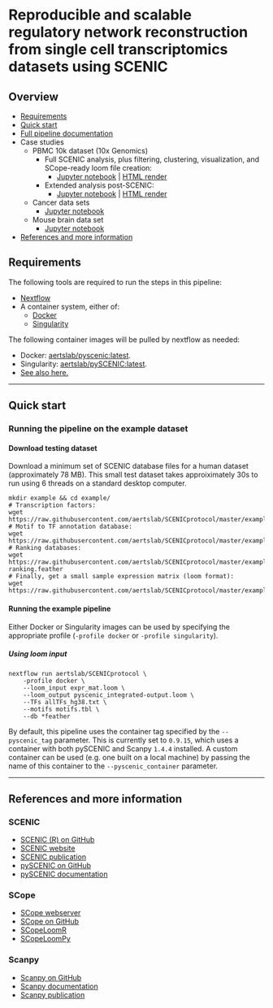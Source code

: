 # Reproducible and scalable regulatory network reconstruction from single cell transcriptomics datasets using SCENIC

## Overview

* [Requirements](#requirements)
* [Quick start](#quick-start)
* [Full pipeline documentation](docs/pipeline.md)
* Case studies
  * PBMC 10k dataset (10x Genomics)
    * Full SCENIC analysis, plus filtering, clustering, visualization, and SCope-ready loom file creation:
      * [Jupyter notebook](notebooks/PBMC10k_SCENIC-protocol-CLI.ipynb) 
        | 
        [HTML render](http://htmlpreview.github.io/?https://github.com/aertslab/SCENICprotocol/blob/master/notebooks/PBMC10k_SCENIC-protocol-CLI.html)
    * Extended analysis post-SCENIC:
      * [Jupyter notebook](notebooks/PBMC10k_downstream-analysis.ipynb)
        | 
        [HTML render](http://htmlpreview.github.io/?https://github.com/aertslab/SCENICprotocol/blob/master/notebooks/PBMC10k_downstream-analysis.html)
  * Cancer data sets
    * [Jupyter notebook](notebooks/SCENIC%20Protocol%20-%20Case%20study%20-%20Cancer%20data%20sets.ipynb)
  * Mouse brain data set
    * [Jupyter notebook](notebooks/SCENIC%20Protocol%20-%20Case%20study%20-%20Mouse%20brain%20data%20set.ipynb)
* [References and more information](#references-and-more-information)


## Requirements

The following tools are required to run the steps in this pipeline:
* [Nextflow](https://www.nextflow.io/)
* A container system, either of:
    * [Docker](https://docs.docker.com/)
    * [Singularity](https://www.sylabs.io/singularity/)

The following container images will be pulled by nextflow as needed:
* Docker: [aertslab/pyscenic:latest](https://hub.docker.com/r/aertslab/pyscenic).
* Singularity: [aertslab/pySCENIC:latest](https://www.singularity-hub.org/collections/2033).
* [See also here.](https://github.com/aertslab/pySCENIC#docker-and-singularity-images)


---
## Quick start
### Running the pipeline on the example dataset

#### Download testing dataset

Download a minimum set of SCENIC database files for a human dataset (approximately 78 MB).
This small test dataset takes approiximately 30s to run using 6 threads on a standard desktop computer.

    mkdir example && cd example/
    # Transcription factors:
    wget https://raw.githubusercontent.com/aertslab/SCENICprotocol/master/example/allTFs_hg38.txt 
    # Motif to TF annotation database:
    wget https://raw.githubusercontent.com/aertslab/SCENICprotocol/master/example/motifs.tbl
    # Ranking databases:
    wget https://raw.githubusercontent.com/aertslab/SCENICprotocol/master/example/genome-ranking.feather
    # Finally, get a small sample expression matrix (loom format):
    wget https://raw.githubusercontent.com/aertslab/SCENICprotocol/master/example/expr_mat.loom


#### Running the example pipeline

Either Docker or Singularity images can be used by specifying the appropriate profile (`-profile docker` or `-profile singularity`).

##### Using loom input

    nextflow run aertslab/SCENICprotocol \
        -profile docker \
        --loom_input expr_mat.loom \
        --loom_output pyscenic_integrated-output.loom \
        --TFs allTFs_hg38.txt \
        --motifs motifs.tbl \
        --db *feather

By default, this pipeline uses the container tag specified by the `--pyscenic_tag` parameter.
This is currently set to `0.9.15`, which uses a container with both pySCENIC and Scanpy `1.4.4` installed.
A custom container can be used (e.g. one built on a local machine) by passing the name of this container to the `--pyscenic_container` parameter.

---

## References and more information

### SCENIC
* [SCENIC (R) on GitHub](https://github.com/aertslab/SCENIC)
* [SCENIC website](http://scenic.aertslab.org/)
* [SCENIC publication](https://doi.org/10.1016/j.cell.2018.05.057)
* [pySCENIC on GitHub](https://github.com/aertslab/pySCENIC)
* [pySCENIC documentation](https://pyscenic.readthedocs.io/en/latest/)

### SCope
* [SCope webserver](http://scope.aertslab.org/)
* [SCope on GitHub](https://github.com/aertslab/SCope)
* [SCopeLoomR](https://github.com/aertslab/SCopeLoomR)
* [SCopeLoomPy](https://github.com/aertslab/SCopeLoomPy)

### Scanpy
* [Scanpy on GitHub](https://github.com/theislab/scanpy)
* [Scanpy documentation](https://scanpy.readthedocs.io/)
* [Scanpy publication](https://doi.org/10.1186/s13059-017-1382-0)




